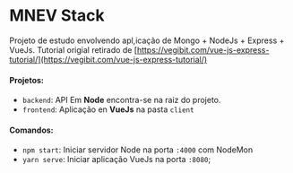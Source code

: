 

# MNEV Stack

Projeto de estudo envolvendo apl,icação de Mongo + NodeJs + Express + VueJs.
Tutorial origial retirado de [https://vegibit.com/vue-js-express-tutorial/](https://vegibit.com/vue-js-express-tutorial/)


#### Projetos:

* `backend`: API Em **Node** encontra-se na raiz do projeto.
* `frontend`: Aplicação en **VueJs** na pasta `client`


#### Comandos:

* `npm start`: Iniciar servidor Node na porta `:4000` com NodeMon
* `yarn serve`: Iniciar aplicação VueJs na porta `:8080`;

